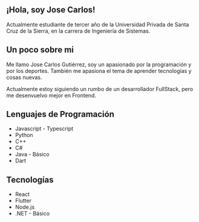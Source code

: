 ## ¡Hola, soy Jose Carlos!
Actualmente estudiante de tercer año de la Universidad Privada de Santa Cruz de la Sierra, en la carrera de Ingeniería de Sistemas.

## Un poco sobre mi
Me llamo Jose Carlos Gutiérrez, soy un apasionado por la programación y por los deportes.
También me apasiona el tema de aprender tecnologías y cosas nuevas.

Actualmente estoy siguiendo un rumbo de un desarrollador FullStack, pero me desenvuelvo mejor en Frontend.

## Lenguajes de Programación
- Javascript - Typescript
- Python
- C++
- C#
- Java - Básico
- Dart

## Tecnologías
- React
- Flutter
- Node.js
- .NET - Básico

<!--
**Jose20025/Jose20025** is a ✨ _special_ ✨ repository because its `README.md` (this file) appears on your GitHub profile.

Here are some ideas to get you started:

- 🔭 I’m currently working on ...
- 🌱 I’m currently learning ...
- 👯 I’m looking to collaborate on ...
- 🤔 I’m looking for help with ...
- 💬 Ask me about ...
- 📫 How to reach me: ...
- 😄 Pronouns: ...
- ⚡ Fun fact: ...
-->
